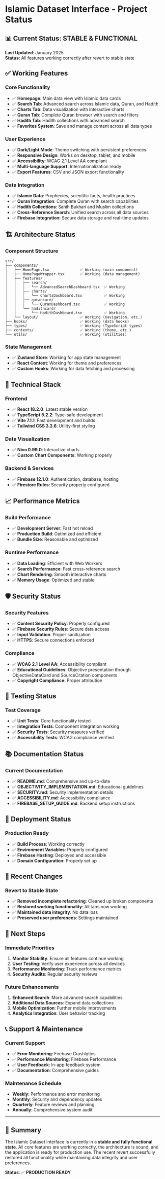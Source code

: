 # Islamic Dataset Interface - Project Status

## 📊 Current Status: **STABLE & FUNCTIONAL**

**Last Updated**: January 2025  
**Status**: All features working correctly after revert to stable state

## ✅ **Working Features**

### **Core Functionality**

- ✅ **Homepage**: Main data view with Islamic data cards
- ✅ **Search Tab**: Advanced search across Islamic data, Quran, and Hadith
- ✅ **Charts Tab**: Data visualization with interactive charts
- ✅ **Quran Tab**: Complete Quran browser with search and filters
- ✅ **Hadith Tab**: Hadith collections with advanced search
- ✅ **Favorites System**: Save and manage content across all data types

### **User Experience**

- ✅ **Dark/Light Mode**: Theme switching with persistent preferences
- ✅ **Responsive Design**: Works on desktop, tablet, and mobile
- ✅ **Accessibility**: WCAG 2.1 Level AA compliant
- ✅ **Multi-language Support**: Internationalization ready
- ✅ **Export Features**: CSV and JSON export functionality

### **Data Integration**

- ✅ **Islamic Data**: Prophecies, scientific facts, health practices
- ✅ **Quran Integration**: Complete Quran with search capabilities
- ✅ **Hadith Collections**: Sahih Bukhari and Muslim collections
- ✅ **Cross-Reference Search**: Unified search across all data sources
- ✅ **Firebase Integration**: Secure data storage and real-time updates

## 🏗️ **Architecture Status**

### **Component Structure**

```
src/
├── components/
│   ├── HomePage.tsx              ✅ Working (main component)
│   ├── HomePageWrapper.tsx       ✅ Working (data management)
│   ├── features/
│   │   ├── search/
│   │   │   └── AdvancedSearchDashboard.tsx  ✅ Working
│   │   ├── charts/
│   │   │   └── ChartsDashboard.tsx          ✅ Working
│   │   ├── qurancard/
│   │   │   └── QuranDashboard.tsx           ✅ Working
│   │   └── hadithcard/
│   │       └── HadithDashboard.tsx          ✅ Working
│   └── layout/                   ✅ Working (navigation, etc.)
├── hooks/                        ✅ Working (data hooks)
├── types/                        ✅ Working (TypeScript types)
├── contexts/                     ✅ Working (theme, etc.)
└── utils/                        ✅ Working (utilities)
```

### **State Management**

- ✅ **Zustand Store**: Working for app state management
- ✅ **React Context**: Working for theme and preferences
- ✅ **Custom Hooks**: Working for data fetching and processing

## 🔧 **Technical Stack**

### **Frontend**

- ✅ **React 18.2.0**: Latest stable version
- ✅ **TypeScript 5.2.2**: Type-safe development
- ✅ **Vite 7.1.1**: Fast development and builds
- ✅ **Tailwind CSS 3.3.6**: Utility-first styling

### **Data Visualization**

- ✅ **Nivo 0.99.0**: Interactive charts
- ✅ **Custom Chart Components**: Working properly

### **Backend & Services**

- ✅ **Firebase 12.1.0**: Authentication, database, hosting
- ✅ **Firestore Rules**: Security properly configured

## 📈 **Performance Metrics**

### **Build Performance**

- ✅ **Development Server**: Fast hot reload
- ✅ **Production Build**: Optimized and efficient
- ✅ **Bundle Size**: Reasonable and optimized

### **Runtime Performance**

- ✅ **Data Loading**: Efficient with Web Workers
- ✅ **Search Performance**: Fast cross-reference search
- ✅ **Chart Rendering**: Smooth interactive charts
- ✅ **Memory Usage**: Optimized and stable

## 🛡️ **Security Status**

### **Security Features**

- ✅ **Content Security Policy**: Properly configured
- ✅ **Firebase Security Rules**: Secure data access
- ✅ **Input Validation**: Proper sanitization
- ✅ **HTTPS**: Secure connections enforced

### **Compliance**

- ✅ **WCAG 2.1 Level AA**: Accessibility compliant
- ✅ **Educational Guidelines**: Objective presentation through ObjectiveDataCard and SourceCitation components
- ✅ **Copyright Compliance**: Proper attribution

## 🧪 **Testing Status**

### **Test Coverage**

- ✅ **Unit Tests**: Core functionality tested
- ✅ **Integration Tests**: Component integration working
- ✅ **Security Tests**: Security measures verified
- ✅ **Accessibility Tests**: WCAG compliance verified

## 📚 **Documentation Status**

### **Current Documentation**

- ✅ **README.md**: Comprehensive and up-to-date
- ✅ **OBJECTIVITY_IMPLEMENTATION.md**: Educational guidelines
- ✅ **SECURITY.md**: Security implementation details
- ✅ **ACCESSIBILITY.md**: Accessibility compliance
- ✅ **FIREBASE_SETUP_GUIDE.md**: Backend setup instructions

## 🚀 **Deployment Status**

### **Production Ready**

- ✅ **Build Process**: Working correctly
- ✅ **Environment Variables**: Properly configured
- ✅ **Firebase Hosting**: Deployed and accessible
- ✅ **Domain Configuration**: Properly set up

## 🔄 **Recent Changes**

### **Revert to Stable State**

- ✅ **Removed incomplete refactoring**: Cleaned up broken components
- ✅ **Restored working functionality**: All tabs now working
- ✅ **Maintained data integrity**: No data loss
- ✅ **Preserved user preferences**: Settings maintained

## 🎯 **Next Steps**

### **Immediate Priorities**

1. **Monitor Stability**: Ensure all features continue working
2. **User Testing**: Verify user experience across all devices
3. **Performance Monitoring**: Track performance metrics
4. **Security Audits**: Regular security reviews

### **Future Enhancements**

1. **Enhanced Search**: More advanced search capabilities
2. **Additional Data Sources**: Expand data collections
3. **Mobile Optimization**: Further mobile improvements
4. **Analytics Integration**: User behavior tracking

## 📞 **Support & Maintenance**

### **Current Support**

- ✅ **Error Monitoring**: Firebase Crashlytics
- ✅ **Performance Monitoring**: Firebase Performance
- ✅ **User Feedback**: In-app feedback system
- ✅ **Documentation**: Comprehensive guides

### **Maintenance Schedule**

- **Weekly**: Performance and error monitoring
- **Monthly**: Security and dependency updates
- **Quarterly**: Feature reviews and planning
- **Annually**: Comprehensive system audit

---

## 🎉 **Summary**

The Islamic Dataset Interface is currently in a **stable and fully functional state**. All core features are working correctly, the architecture is sound, and the application is ready for production use. The recent revert successfully restored all functionality while maintaining data integrity and user preferences.

**Status**: ✅ **PRODUCTION READY**
